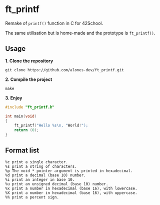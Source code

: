 # ft_printf
Remake of ```printf()``` function in C for 42School.

The same utilisation but is home-made and the prototype is ```ft_printf()```.

## Usage
**1. Clone the repository**
```
git clone https://github.com/alones-dev/ft_printf.git
```
**2. Compile the project**
```
make
```
**3. Enjoy**
```c
#include "ft_printf.h"

int main(void)
{
    ft_printf("Hello %s\n, "World!");
    return (0);
}
```

## Format list
```
%c print a single character.
%s print a string of characters.
%p The void * pointer argument is printed in hexadecimal.
%d print a decimal (base 10) number.
%i print an integer in base 10.
%u print an unsigned decimal (base 10) number.
%x print a number in hexadecimal (base 16), with lowercase.
%X print a number in hexadecimal (base 16), with uppercase.
%% print a percent sign.
```
